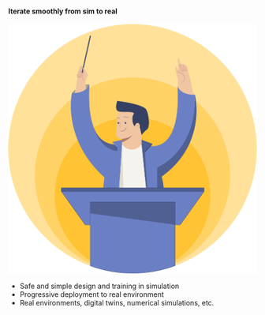 #### Iterate smoothly from sim to real

![Iterate smoothly from sim to real](./iterate.svg)

-   Safe and simple design and training in simulation
-   Progressive deployment to real environment
-   Real environments, digital twins, numerical simulations, etc.
